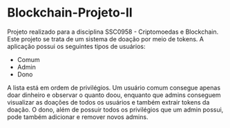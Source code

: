 # Blockchain-Projeto-II

Projeto realizado para a disciplina SSC0958 - Criptomoedas e Blockchain. Este projeto se trata de um sistema de doação por meio de tokens. A aplicação possui os seguintes tipos de usuários:
- Comum
- Admin
- Dono

A lista está em ordem de privilégios. Um usuário comum consegue apenas doar dinheiro e observar o quanto doou, enquanto que admins conseguem visualizar as doações de todos os usuários e também extrair tokens da doação. O dono, além de possuir todos os privilégios que um admin possui, pode também adicionar e remover novos admins.
